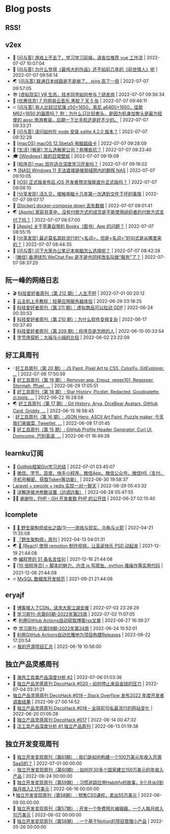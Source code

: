 # Blog posts
## RSS!



## v2ex

<!-- v2ex:START  -->
- 🫶 [[问与答] 游戏上不去了，学习学习前端，请各位推荐 vue 工作流](https://www.v2ex.com/t/864743#reply0) | 2022-07-07 10:07:04 
- 🧰 [[问与答] 为什么觉得《最伟大的作品》还不如前几年的《前世情人》呢](https://www.v2ex.com/t/864742#reply0) | 2022-07-07 09:58:14 
- 🌏 [[问与答] 联通日本线路是不是崩了， ping 高了一倍](https://www.v2ex.com/t/864741#reply0) | 2022-07-07 09:57:05 
- 😎 [[虚拟现实] VR 生态，技术同学如何参与？研发岗](https://www.v2ex.com/t/864740#reply0) | 2022-07-07 09:56:34 
- 💂 [[优惠信息] 7 月网易云音乐 黑胶 7 天 5 张](https://www.v2ex.com/t/864739#reply0) | 2022-07-07 09:46:11 
- 🔥 [[问与答] 有人比较过尼康 z50+1650，索尼 a6400+1650，佳能 M62+1650 的画质吗？
附：为什么只比较套头，是因为机身加套头是最为轻便的 apsc 旅游套装，后期一下比手机还是好不少的。](https://www.v2ex.com/t/864736#reply0) | 2022-07-07 09:33:21 
- 🦅 [[问与答] 请问如何在 node 安装 sqlite 4.2.0 版本？](https://www.v2ex.com/t/864735#reply2) | 2022-07-07 09:32:28 
- 🙉 [[macOS] macOS 12.5beta5 电脑超级卡](https://www.v2ex.com/t/864733#reply2) | 2022-07-07 09:28:09 
- 💫 [[生活] [搬家] 怎么选搬家公司？有哪些坑？](https://www.v2ex.com/t/864732#reply11) | 2022-07-07 09:23:40 
- 🎓 [[Windows] 我的日常壁纸](https://www.v2ex.com/t/864730#reply4) | 2022-07-07 09:19:09 
- 🗽 [[程序员] mac 现在适合深度学习开发吗？](https://www.v2ex.com/t/864729#reply0) | 2022-07-07 09:18:02 
- ⚗️ [[NAS] Windows 11 无法直接链接局域网内的群晖 NAS](https://www.v2ex.com/t/864726#reply7) | 2022-07-07 09:10:05 
- 🦍 [[iOS] 正式版发布后 iOS 开发者预览版能直升正式版吗？](https://www.v2ex.com/t/864725#reply2) | 2022-07-07 09:08:10 
- 🤩 [[分享发现] 活久见，接触电脑十几年第一次遇到文件下坏的事情](https://www.v2ex.com/t/864724#reply1) | 2022-07-07 09:07:17 
- 🙉 [[Docker] docker-compose down 丢失数据](https://www.v2ex.com/t/864723#reply2) | 2022-07-07 09:01:41 
- 🌏 [[Apple] 家庭共享中，没有付款方式的成员是不能使用组织者的付款方式支付了吗？](https://www.v2ex.com/t/864722#reply1) | 2022-07-07 08:57:00 
- 🐘 [[Apple] 关于苹果自带的 Books（图书）App 的问题？](https://www.v2ex.com/t/864721#reply3) | 2022-07-07 08:55:15 
- 🧰 [[分享发现] 最近莫名其妙流行的“&lt;名词&gt;，但是&lt;名词&gt;”的句式是从哪里来的？](https://www.v2ex.com/t/864719#reply6) | 2022-07-07 08:44:35 
- 💃 [[问与答] 问下大家办公笔记本电脑怎么选择呢？](https://www.v2ex.com/t/864718#reply4) | 2022-07-07 08:42:28 
- 🕯 [[微信] 香港钱包 WeChat Pay 是不是也同样改名叫做“服务”了？](https://www.v2ex.com/t/864717#reply0) | 2022-07-07 08:37:20 <!-- v2ex:END -->

## 阮一峰的网络日志

<!-- ruanyf:START -->
- 🎬 [科技爱好者周刊（第 212 期）：人生不短](http://www.ruanyifeng.com/blog/2022/07/weekly-issue-212.html) | 2022-07-01 00:20:12 
- 💄 [云主机上手教程：轻量应用服务器体验](http://www.ruanyifeng.com/blog/2022/06/cloud-server-getting-started-tutorial.html) | 2022-06-29 03:18:25 
- 🐎 [科技爱好者周刊（第 211 期）：虚拟商品可以拉动 GDP](http://www.ruanyifeng.com/blog/2022/06/weekly-issue-211.html) | 2022-06-24 00:30:53 
- 🤔 [科技爱好者周刊（第 210 期）：为什么软件变得复杂](http://www.ruanyifeng.com/blog/2022/06/weekly-issue-210.html) | 2022-06-17 00:37:40 
- 🧠 [科技爱好者周刊（第 209 期）：程序员是怎样的人](http://www.ruanyifeng.com/blog/2022/06/weekly-issue-209.html) | 2022-06-10 00:33:54 
- 🎃 [字节序探析：大端与小端的比较](http://www.ruanyifeng.com/blog/2022/06/endianness-analysis.html) | 2022-06-02 23:22:09 <!-- ruanyf:END -->

## 好工具周刊

<!-- bestxtools:START -->
- 🕯 [好工具周刊（第 20 期）: JS Paint, Pixel Art to CSS, ColorFu, GitExplorer, ...](https://discuss-cn.bestxtools.com/d/57/1) | 2022-07-06 17:50:59 
- 🦩 [好工具周刊（第 19 期）: Remover.app, Enpuz, regex101, Regexper, Stormah, fffuel, ...](https://discuss-cn.bestxtools.com/d/56/1) | 2022-06-29 17:05:51 
- 🦄 [好工具周刊（第 18 期）: Star History, Picdiet, Redacted, Goodpalette, zi.tools, ...](https://discuss-cn.bestxtools.com/d/47/1) | 2022-06-22 16:28:58 
- 🌏 [好工具周刊（第 17 期）: Git History, Arya, DiceBear Avatars, GitHub Card, Griddy, ...](https://discuss-cn.bestxtools.com/d/43/1) | 2022-06-15 18:58:45 
- 🕯 [好工具周刊（第 16 期）: JSON Hero, ASCII Art Paint, Puzzle maker, 今天我们来做菜, Tweetlet, ...](https://discuss-cn.bestxtools.com/d/42/1) | 2022-06-08 17:01:45 
- 📝 [好工具周刊（第 15 期）: GitHub Profile Header Generator, Curl UI, Domcomp, 巴别英语, ...](https://discuss-cn.bestxtools.com/d/40/1) | 2022-06-01 16:49:26 <!-- bestxtools:END -->


## learnku订阅

<!-- learnku:START -->
- 🦅 [GoWeb框架Gin学习总结](https://learnku.com/articles/69259) | 2022-07-01 03:45:07 
- 🦅 [微信、字节、百度、快手小程序、微信App、微信公众号、微信H5（支付、手机号解密、获取Token等功能）](https://learnku.com/articles/69235) | 2022-06-30 19:58:37 
-  [Laravel + swoole + redis 实现一对一聊天](https://learnku.com/articles/69154) | 2022-06-29 05:43:32 
- 🌈 [详解连接池参数设置（边调边看）](https://learnku.com/articles/69111) | 2022-06-28 05:47:55 
- 🧑‍🏫 [谢谢你，PHP - GH 开发者致 PHP 的公开信](https://learnku.com/php/t/69054) | 2022-06-27 02:15:40 <!-- learnku:END -->



## lcomplete

<!-- lcomplete:START -->
- 🫶 [🐒 野生架构师成长之路&lpar;1&rpar;——游戏与现实、乌龟与火箭](http://codelc.com/post/growup/s01/) | 2022-04-21 11:35:08 
- 🧰 [「野生架构师」周刊](http://codelc.com/post/essay/%E9%87%8E%E7%94%9F%E6%9E%B6%E6%9E%84%E5%B8%88%E5%91%A8%E5%88%8A%E4%BB%8B%E7%BB%8D/) | 2022-04-13 04:01:31 
- 🌏 [🎄 [React] 使用 remotion 制作视频，让圣诞快乐 PSD 动起来](http://codelc.com/post/dev/js/remotion/) | 2021-12-19 21:44:08 
- 😎 [编程界的 51 条名言佳句](http://codelc.com/post/dev/thinking/quotes/) | 2021-12-16 21:44:08 
- 💂 [[10 倍程序员] ⭐ 脚本的魅力，内含 js 写爬虫、python 骚操作等实用代码](http://codelc.com/post/dev/10x/script/) | 2021-12-06 21:44:08 
- 🔥 [MySQL 数据库开发规范](http://codelc.com/post/dev/db/mysql_standard/) | 2021-09-21 21:44:08 <!-- lcomplete:END -->

## eryajf

<!-- eryajf:START -->
- 🫶 [博客接入了CDN，请求大家江湖支援](https://wiki.eryajf.net/pages/5f559d/) | 2022-07-02 23:28:29 
- 🧰 [学习周刊-总第60期-2022年第25周](https://wiki.eryajf.net/pages/bff449/) | 2022-07-02 11:07:05 
- 🌏 [利用GitHub Actions自动获取博客rss文章](https://wiki.eryajf.net/pages/1b1ba3/) | 2022-06-27 16:39:27 
- 😎 [学习周刊-总第59期-2022年第24周](https://wiki.eryajf.net/pages/b0bdd0/) | 2022-06-24 15:52:01 
- 💂 [利用GitHub Actions自动优雅地为项目构建Releases](https://wiki.eryajf.net/pages/f3e878/) | 2022-06-22 17:20:54 
- 🔥 [我的开源项目汇总](https://wiki.eryajf.net/pages/67892e/) | 2022-06-19 10:56:00 <!-- eryajf:END -->



## 独立产品灵感周刊

<!-- DecoHack:START -->
- 🦣 [海外工具类产品深度分析 #2](https://www.decohack.com/Post/746) | 2022-07-06 01:03:36 
- 🤡 [独立产品灵感周刊 DecoHack #020 – 如何停止来自金钱的压力](https://www.decohack.com/Post/728) | 2022-07-04 03:31:21 
-  [独立产品灵感周刊 DecoHack #019 – Stack Overflow 发布2022 年度开发者调查结果](https://www.decohack.com/Post/699) | 2022-06-27 00:14:52 
- 🐲 [独立产品灵感周刊 DecoHack #018 – 全球前10名最流行的网站变化](https://www.decohack.com/Post/680) | 2022-06-20 01:05:28 
- 🦅 [独立产品灵感周刊 DecoHack #017](https://www.decohack.com/Post/663) | 2022-06-14 00:47:32 
- 🧰 [泛工具产品深度分析 #1 独立产品周刊](https://www.decohack.com/Post/653) | 2022-06-13 01:19:38 <!-- DecoHack:END -->

## 独立开发变现周刊

<!-- easyindie:START -->
- 💂 [独立开发变现周刊（第61期） : 我们是如何构建一个100万美元年收入开源SaaS的？](https://www.ezindie.com/weekly/issue-61) | 2022-07-01 00:00:00 
- 💡 [独立开发变现周刊（第60期） : 如何在30多个国家建立150万美元的年收入产品](https://www.ezindie.com/weekly/issue-60) | 2022-06-24 00:00:00 
- 🌋 [独立开发变现周刊（第59期） : 习惯追踪应用Habitify的故事，6个月从0到每月收入2.1万美元](https://www.ezindie.com/weekly/issue-59) | 2022-06-16 00:00:00 
- 🕴 [独立开发变现周刊（第58期） : 预售CSS课程，卖出55万美元](https://www.ezindie.com/weekly/issue-58) | 2022-06-09 00:00:00 
- 🎊 [独立开发变现周刊（第57期） : 开发一个免费照片编辑器，一个人每月收入10万美元](https://www.ezindie.com/weekly/issue-57) | 2022-06-02 00:00:00 
- 🤔 [独立开发变现周刊（第56期） : 一个基于Notion的项目管理小产品](https://www.ezindie.com/weekly/issue-56) | 2022-05-26 00:00:00 <!-- easyindie:END -->



